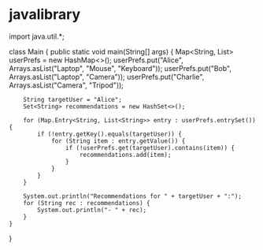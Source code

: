 # javalibrary
import java.util.*;

class Main {
    public static void main(String[] args) {
        Map<String, List<String>> userPrefs = new HashMap<>();
        userPrefs.put("Alice", Arrays.asList("Laptop", "Mouse", "Keyboard"));
        userPrefs.put("Bob", Arrays.asList("Laptop", "Camera"));
        userPrefs.put("Charlie", Arrays.asList("Camera", "Tripod"));

        String targetUser = "Alice";
        Set<String> recommendations = new HashSet<>();

        for (Map.Entry<String, List<String>> entry : userPrefs.entrySet()) {
            if (!entry.getKey().equals(targetUser)) {
                for (String item : entry.getValue()) {
                    if (!userPrefs.get(targetUser).contains(item)) {
                        recommendations.add(item);
                    }
                }
            }
        }

        System.out.println("Recommendations for " + targetUser + ":");
        for (String rec : recommendations) {
            System.out.println("- " + rec);
        }
    }
}
